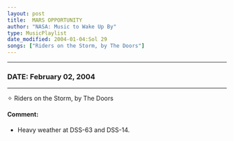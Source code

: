 ```yaml
---
layout: post
title:  MARS OPPORTUNITY
author: "NASA: Music to Wake Up By"
type: MusicPlaylist
date_modified: 2004-01-04:Sol 29
songs: ["Riders on the Storm, by The Doors"]
---
```


----
### DATE: February 02, 2004
----
✧ Riders on the Storm, by The Doors

#### Comment:
* Heavy weather at DSS-63 and DSS-14.



<br/>
<center>
	<a target="_blank"
	   href="https://twitter.com/intent/tweet?hashtags=Space,NASA,Playlist,NASAWakeupCalls,SpaceProgram&text={{ page.author}}, '{{ page.songs.first }}' {{ page.title }}, {{ page.date | date: '%B %d, %Y' }}. {{ site.url }}{{ page.url }}&via=nasawakeupcalls"><i class="fab fa-twitter" alt="Tweet this page" style="font-size: 1.3em;"></i></a>
	&nbsp; 	<i class="fas fa-user-astronaut" style="font-size: 1.5em;"></i> &nbsp;
    <a type="amzn" search="'Riders on the Storm, by The Doors'" category="popular music">
    <i class="fab fa-amazon" style="font-size: 1.3em;"></i></a>
</center>
